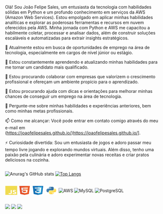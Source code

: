 Olá! Sou João Felipe Sales, um entusiasta da tecnologia com habilidades sólidas em Python e um profundo conhecimento em serviços da AWS (Amazon Web Services). Estou empolgado em aplicar minhas habilidades analíticas e explorar as poderosas ferramentas e recursos em nuvem oferecidos pela AWS. Minha jornada com Python e AWS me capacitou a habilmente coletar, processar e analisar dados, além de construir soluções escaláveis e automatizadas para extrair insights estratégicos.

🔭 Atualmente estou em busca de oportunidades de emprego na área de tecnologia, especialmente em cargos de nível júnior ou estágio.

🌱 Estou constantemente aprendendo e atualizando minhas habilidades para me tornar um candidato mais qualificado.

👯 Estou procurando colaborar com empresas que valorizem o crescimento profissional e ofereçam um ambiente propício para o aprendizado.

🤔 Estou procurando ajuda com dicas e orientações para melhorar minhas chances de conseguir um emprego na área de tecnologia.

💬 Pergunte-me sobre minhas habilidades e experiências anteriores, bem como minhas metas profissionais.

📫 Como me alcançar: Você pode entrar em contato comigo através do meu e-mail em (https://joaofelipesales.github.io/)https://joaofelipesales.github.io/].

⚡ Curiosidade divertida: Sou um entusiasta de jogos e adoro passar meu tempo livre jogando e explorando mundos virtuais. Além disso, tenho uma paixão pela culinária e adoro experimentar novas receitas e criar pratos deliciosos na cozinha.

##
![Anurag's GitHub stats](https://github-readme-stats.vercel.app/api?username=joaoFelipeSales&show_icons=true&theme=dark&count_private=true)
[![Top Langs](https://github-readme-stats.vercel.app/api/top-langs/?username=joaoFelipeSales&show_icons=true&theme=dark)](https://github.com/joaoFelipeSales/github-readme-stats)

<div style="display: inline_block"><br>
  <img align="center" alt="Js" height="30" width="40" src="https://raw.githubusercontent.com/devicons/devicon/master/icons/javascript/javascript-plain.svg">
  <img align="center" alt=HTML" height="30" width="40" src="https://raw.githubusercontent.com/devicons/devicon/master/icons/html5/html5-original.svg">
  <img align="center" alt="CSS" height="30" width="40" src="https://raw.githubusercontent.com/devicons/devicon/master/icons/css3/css3-original.svg">
  <img align="center" alt="Python" height="30" width="40" src="https://raw.githubusercontent.com/devicons/devicon/master/icons/python/python-original.svg">
  <img align="center" alt="AWS" height="30" width="40" src="https://img.shields.io/badge/Amazon_AWS-FF9900?style=for-the-badge&logo=amazonaws&logoColor=white)">
  <img align="center" alt="MySQL" height="30" width="40" src="https://img.shields.io/badge/MySQL-005C84?style=for-the-badge&logo=mysql&logoColor=white">
  <img align="center" alt="PostgreSQL" height="30" width="40" src="https://img.shields.io/badge/PostgreSQL-316192?style=for-the-badge&logo=postgresql&logoColor=white">
</div>
  
  ##
 
<div> 
  <a href="https://www.instagram.com/jfs.jfsales" target="_blank"><img src="https://img.shields.io/badge/-Instagram-%23E4405F?style=for-the-badge&logo=instagram&logoColor=white" target="_blank"></a>
 	<a href = "mailto:jfsjfsales@gmail.com"><img src="https://img.shields.io/badge/-Gmail-%23333?style=for-the-badge&logo=gmail&logoColor=white" target="_blank"></a>
  <a href="https://www.linkedin.com/in/jfsjfsales" target="_blank"><img src="https://img.shields.io/badge/-LinkedIn-%230077B5?style=for-the-badge&logo=linkedin&logoColor=white" target="_blank"></a> 
  
</div>
